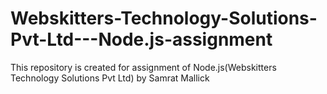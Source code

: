 # Webskitters-Technology-Solutions-Pvt-Ltd---Node.js-assignment
This repository is created for assignment of Node.js(Webskitters Technology Solutions Pvt Ltd) by Samrat Mallick
